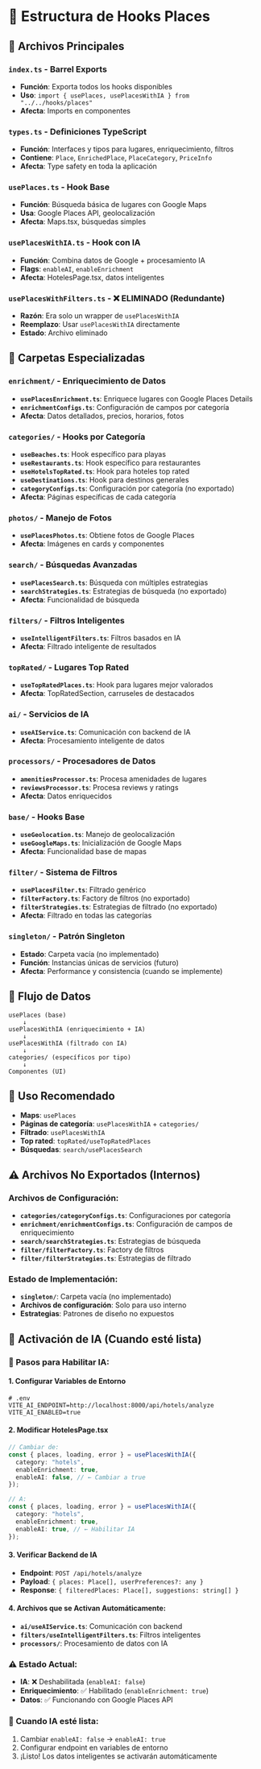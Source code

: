 # 📁 Estructura de Hooks Places

## 🎯 Archivos Principales

### **`index.ts`** - Barrel Exports
- **Función**: Exporta todos los hooks disponibles
- **Uso**: `import { usePlaces, usePlacesWithIA } from "../../hooks/places"`
- **Afecta**: Imports en componentes

### **`types.ts`** - Definiciones TypeScript
- **Función**: Interfaces y tipos para lugares, enriquecimiento, filtros
- **Contiene**: `Place`, `EnrichedPlace`, `PlaceCategory`, `PriceInfo`
- **Afecta**: Type safety en toda la aplicación

### **`usePlaces.ts`** - Hook Base
- **Función**: Búsqueda básica de lugares con Google Maps
- **Usa**: Google Places API, geolocalización
- **Afecta**: Maps.tsx, búsquedas simples

### **`usePlacesWithIA.ts`** - Hook con IA
- **Función**: Combina datos de Google + procesamiento IA
- **Flags**: `enableAI`, `enableEnrichment`
- **Afecta**: HotelesPage.tsx, datos inteligentes

### **`usePlacesWithFilters.ts`** - ❌ ELIMINADO (Redundante)
- **Razón**: Era solo un wrapper de `usePlacesWithIA`
- **Reemplazo**: Usar `usePlacesWithIA` directamente
- **Estado**: Archivo eliminado

## 📂 Carpetas Especializadas

### **`enrichment/`** - Enriquecimiento de Datos
- **`usePlacesEnrichment.ts`**: Enriquece lugares con Google Places Details
- **`enrichmentConfigs.ts`**: Configuración de campos por categoría
- **Afecta**: Datos detallados, precios, horarios, fotos

### **`categories/`** - Hooks por Categoría
- **`useBeaches.ts`**: Hook específico para playas
- **`useRestaurants.ts`**: Hook específico para restaurantes
- **`useHotelsTopRated.ts`**: Hook para hoteles top rated
- **`useDestinations.ts`**: Hook para destinos generales
- **`categoryConfigs.ts`**: Configuración por categoría (no exportado)
- **Afecta**: Páginas específicas de cada categoría

### **`photos/`** - Manejo de Fotos
- **`usePlacesPhotos.ts`**: Obtiene fotos de Google Places
- **Afecta**: Imágenes en cards y componentes

### **`search/`** - Búsquedas Avanzadas
- **`usePlacesSearch.ts`**: Búsqueda con múltiples estrategias
- **`searchStrategies.ts`**: Estrategias de búsqueda (no exportado)
- **Afecta**: Funcionalidad de búsqueda

### **`filters/`** - Filtros Inteligentes
- **`useIntelligentFilters.ts`**: Filtros basados en IA
- **Afecta**: Filtrado inteligente de resultados

### **`topRated/`** - Lugares Top Rated
- **`useTopRatedPlaces.ts`**: Hook para lugares mejor valorados
- **Afecta**: TopRatedSection, carruseles de destacados

### **`ai/`** - Servicios de IA
- **`useAIService.ts`**: Comunicación con backend de IA
- **Afecta**: Procesamiento inteligente de datos

### **`processors/`** - Procesadores de Datos
- **`amenitiesProcessor.ts`**: Procesa amenidades de lugares
- **`reviewsProcessor.ts`**: Procesa reviews y ratings
- **Afecta**: Datos enriquecidos

### **`base/`** - Hooks Base
- **`useGeolocation.ts`**: Manejo de geolocalización
- **`useGoogleMaps.ts`**: Inicialización de Google Maps
- **Afecta**: Funcionalidad base de mapas

### **`filter/`** - Sistema de Filtros
- **`usePlacesFilter.ts`**: Filtrado genérico
- **`filterFactory.ts`**: Factory de filtros (no exportado)
- **`filterStrategies.ts`**: Estrategias de filtrado (no exportado)
- **Afecta**: Filtrado en todas las categorías

### **`singleton/`** - Patrón Singleton
- **Estado**: Carpeta vacía (no implementado)
- **Función**: Instancias únicas de servicios (futuro)
- **Afecta**: Performance y consistencia (cuando se implemente)

## 🔄 Flujo de Datos

```
usePlaces (base) 
    ↓
usePlacesWithIA (enriquecimiento + IA)
    ↓
usePlacesWithIA (filtrado con IA)
    ↓
categories/ (específicos por tipo)
    ↓
Componentes (UI)
```

## 🎯 Uso Recomendado

- **Maps**: `usePlaces`
- **Páginas de categoría**: `usePlacesWithIA` + `categories/`
- **Filtrado**: `usePlacesWithIA`
- **Top rated**: `topRated/useTopRatedPlaces`
- **Búsquedas**: `search/usePlacesSearch`

## ⚠️ Archivos No Exportados (Internos)

### **Archivos de Configuración:**
- **`categories/categoryConfigs.ts`**: Configuraciones por categoría
- **`enrichment/enrichmentConfigs.ts`**: Configuración de campos de enriquecimiento
- **`search/searchStrategies.ts`**: Estrategias de búsqueda
- **`filter/filterFactory.ts`**: Factory de filtros
- **`filter/filterStrategies.ts`**: Estrategias de filtrado

### **Estado de Implementación:**
- **`singleton/`**: Carpeta vacía (no implementado)
- **Archivos de configuración**: Solo para uso interno
- **Estrategias**: Patrones de diseño no expuestos

## 🤖 Activación de IA (Cuando esté lista)

### **🔧 Pasos para Habilitar IA:**

#### **1. Configurar Variables de Entorno**
```env
# .env
VITE_AI_ENDPOINT=http://localhost:8000/api/hotels/analyze
VITE_AI_ENABLED=true
```

#### **2. Modificar HotelesPage.tsx**
```typescript
// Cambiar de:
const { places, loading, error } = usePlacesWithIA({
  category: "hotels",
  enableEnrichment: true,
  enableAI: false, // ← Cambiar a true
});

// A:
const { places, loading, error } = usePlacesWithIA({
  category: "hotels",
  enableEnrichment: true,
  enableAI: true, // ← Habilitar IA
});
```

#### **3. Verificar Backend de IA**
- **Endpoint**: `POST /api/hotels/analyze`
- **Payload**: `{ places: Place[], userPreferences?: any }`
- **Response**: `{ filteredPlaces: Place[], suggestions: string[] }`

#### **4. Archivos que se Activan Automáticamente:**
- **`ai/useAIService.ts`**: Comunicación con backend
- **`filters/useIntelligentFilters.ts`**: Filtros inteligentes
- **`processors/`**: Procesamiento de datos con IA

### **⚠️ Estado Actual:**
- **IA**: ❌ Deshabilitada (`enableAI: false`)
- **Enriquecimiento**: ✅ Habilitado (`enableEnrichment: true`)
- **Datos**: ✅ Funcionando con Google Places API

### **🚀 Cuando IA esté lista:**
1. Cambiar `enableAI: false` → `enableAI: true`
2. Configurar endpoint en variables de entorno
3. ¡Listo! Los datos inteligentes se activarán automáticamente

